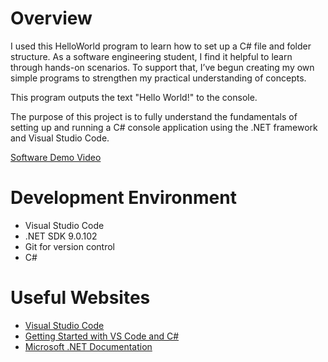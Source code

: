 # Overview

I used this HelloWorld program to learn how to set up a C# file and folder structure. As a software engineering student, I find it helpful to learn through hands-on scenarios. To support that, I’ve begun creating my own simple programs to strengthen my practical understanding of concepts.

This program outputs the text "Hello World!" to the console.

The purpose of this project is to fully understand the fundamentals of setting up and running a C# console application using the .NET framework and Visual Studio Code.

[Software Demo Video](https://www.youtube.com/watch?v=dVeLbVUI7JY)

# Development Environment

- Visual Studio Code  
- .NET SDK 9.0.102  
- Git for version control  
- C#

# Useful Websites

* [Visual Studio Code](https://code.visualstudio.com/docs/?dv=win)  
* [Getting Started with VS Code and C#](https://learn.microsoft.com/en-us/shows/dotnet/get-started-vscode-csharp-net-core-windows)  
* [Microsoft .NET Documentation](https://learn.microsoft.com/en-us/dotnet/)
